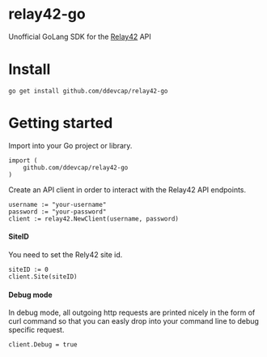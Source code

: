 # relay42-go

Unofficial GoLang SDK for the [Relay42](https://relay42.com) API

# Install

`go get install github.com/ddevcap/relay42-go`

# Getting started

Import into your Go project or library.

```
import (
    github.com/ddevcap/relay42-go
)
```

Create an API client in order to interact with the Relay42 API endpoints.

```
username := "your-username"
password := "your-password"
client := relay42.NewClient(username, password)
```

#### SiteID
You need to set the Rely42 site id. 

```
siteID := 0
client.Site(siteID)
```

#### Debug mode
In debug mode, all outgoing http requests are printed nicely in the form of curl command so that you can easly drop into your command line to debug specific request.

```
client.Debug = true
```